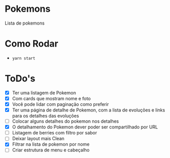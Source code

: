 # Pokemons

Lista de pokemons

# Como Rodar

- `yarn start`

# ToDo's

- [x] Ter uma listagem de Pokemon
- [x] Com cards que mostram nome e foto
- [x] Você pode lidar com paginação como preferir
- [x] Ter uma página de detalhe de Pokemon, com a lista de evoluções e links para os detalhes das evoluções
- [ ] Colocar alguns detalhes do pokemon nos detalhes
- [x] O detalhamento do Pokemon dever poder ser compartilhado por URL
- [ ] Listagem de berries com filtro por sabor
- [ ] Deixar layout mais Clean
- [x] Filtrar na lista de pokemon por nome
- [ ] Criar estrutura de menu e cabeçalho
